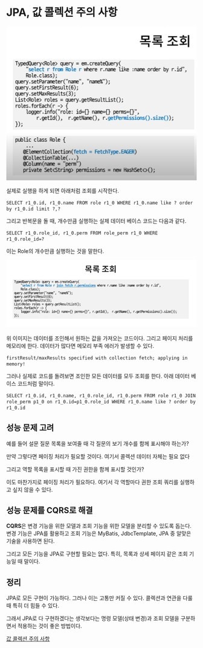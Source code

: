 # JPA, 값 콜렉션 주의 사항

![목록 조회](./images/selectRole.png)

실제로 실행을 하게 되면 아래처럼 조회를 시작한다.

```
SELECT r1_0.id, r1_0.name FROM role r1_0 WHERE r1_0.name like ? order by r1_0.id limit ?,?
```

그리고 반복문을 돌 때, 개수만큼 실행하는 실제 데이터 베이스 코드는 다음과 같다.

```
SELECT r1_0.role_id, r1_0.perm FROM role_perm r1_0 WHERE r1_0.role_id=?
```

이는 Role의 개수만큼 실행하는 것을 말한다.   

![목록 조회](./images/selectRole2.png)

위 이미지는 데이터를 조인해서 원하는 값을 가져오는 코드이다. 그리고 페이지 처리를 메모리에 한다. 데이터가 많다면 메모리 부족 에러가 발생할 수 있다.

```
firstResult/maxResults specified with collection fetch; applying in memory!
```

그러나 실제로 코드를 돌려보면 조인한 모든 데이터를 모두 조회를 한다. 아래 데이터 베이스 코드처럼 말이다.

```
SELECT r1_0.id, r1_0.name, r1_0.role_id, r1_0.perm FROM role r1_0 JOIN role_perm p1_0 on r1_0.id=p1_0.role_id WHERE r1_0.name like ? order by r1_0.id
```

## 성능 문제 고려
예를 들어 설문 질문 목록을 보여줄 때 각 질문의 보기 개수를 함께 표시해야 하는가?   

만약 그렇다면 페이징 처리가 필요할 것이다. 여기서 콜렉션 데이터 자체는 필요 없다   

그리고 역할 목록을 표시할 때 가진 권한을 함께 표시할 것인가?   

이도 마찬가지로 페이징 처리가 필요하다. 여기서 각 역할마다 권한 조회 쿼리를 실행하고 싶지 않을 수 있다.   

## 성능 문제를 CQRS로 해결
<b>CQRS</b>은 변경 기능을 위한 모델과 조회 기능을 위한 모델을 분리할 수 있도록 돕는다. 변경 기능은 JPA를 활용하고 조회 기능은 MyBatis, JdbcTemplate, JPA 중 알맞은 기술을 사용하면 된다.   

그리고 모든 기능을 JPA로 구현할 필요는 없다. 특히, 목록과 상세 페이지 같은 조회 기능일 때 말이다.   

## 정리
JPA로 모든 구현이 가능하다. 그러나 이는 고통만 커질 수 있다. 콜렉션과 연관을 다룰 때 특히 더 힘들 수 있다.   

그래서 JPA로 다 구현하겠다는 생각보다는 명령 모델(상태 변경)과 조회 모델을 구분하면서 적용하는 것이 좋은 방법이다.   

[값 콜렉션 주의 사항](https://www.youtube.com/watch?v=yK4Avtxqz-k)